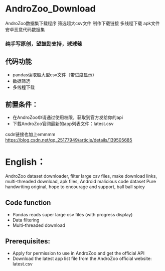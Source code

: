 # AndroZoo_Download

AndroZoo数据集下载程序 筛选超大csv文件 制作下载链接 多线程下载 apk文件 安卓恶意代码数据集


### 纯手写原创，望鼓励支持，球球辣




## 代码功能
- pandas读取超大型csv文件（带进度显示）
- 数据筛选
- 多线程下载
## 前置条件：
- 在AndroZoo申请通过使用权限，获取到官方发给你的api
- 下载AndroZoo官网最新的app列表文件：latest.csv

  

csdn链接也加上emmmm
https://blog.csdn.net/qq_25177949/article/details/139505685

# English：
AndroZoo dataset downloader, filter large csv files, make download links, multi-threaded download, apk files, Android malicious code dataset
Pure handwriting original, hope to encourage and support, ball ball spicy
## Code function
- Pandas reads super large csv files (with progress display)
- Data filtering
- Multi-threaded download
## Prerequisites:
- Apply for permission to use in AndroZoo and get the official API
- Download the latest app list file from the AndroZoo official website: latest.csv
